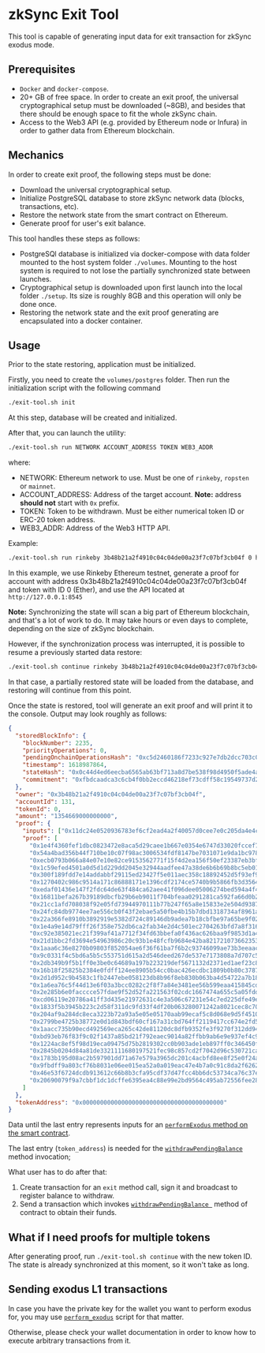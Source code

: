 # zkSync Exit Tool

This tool is capable of generating input data for exit transaction for zkSync exodus mode.

## Prerequisites

- `Docker` and `docker-compose`.
- 20+ GB of free space. In order to create an exit proof, the universal cryptographical setup must be downloaded (~8GB),
  and besides that there should be enough space to fit the whole zkSync chain.
- Access to the Web3 API (e.g. provided by Ethereum node or Infura) in order to gather data from Ethereum blockchain.

## Mechanics

In order to create exit proof, the following steps must be done:

- Download the universal cryptographical setup.
- Initialize PostgreSQL database to store zkSync network data (blocks, transactions, etc).
- Restore the network state from the smart contract on Ethereum.
- Generate proof for user's exit balance.

This tool handles these steps as follows:

- PostgreSQl database is initialized via docker-compose with data folder mounted to the host system folder `./volumes`.
  Mounting to the host system is required to not lose the partially synchronized state between launches.
- Cryptographical setup is downloaded upon first launch into the local folder `./setup`. Its size is roughly 8GB and
  this operation will only be done once.
- Restoring the network state and the exit proof generating are encapsulated into a docker container.

## Usage

Prior to the state restoring, application must be initialized.

Firstly, you need to create the `volumes/postgres` folder. Then run the initialization script with the following command

```sh
./exit-tool.sh init
```

At this step, database will be created and initialized.

After that, you can launch the utility:

```sh
./exit-tool.sh run NETWORK ACCOUNT_ADDRESS TOKEN WEB3_ADDR
```

where:

- NETWORK: Ethereum network to use. Must be one of `rinkeby`, `ropsten` or `mainnet`.
- ACCOUNT_ADDRESS: Address of the target account. **Note:** address **should not** start with `0x` prefix.
- TOKEN: Token to be withdrawn. Must be either numerical token ID or ERC-20 token address.
- WEB3_ADDR: Address of the Web3 HTTP API.

Example:

```sh
./exit-tool.sh run rinkeby 3b48b21a2f4910c04c04de00a23f7c07bf3cb04f 0 http://127.0.0.1:8545
```

In this example, we use Rinkeby Ethereum testnet, generate a proof for account with address
0x3b48b21a2f4910c04c04de00a23f7c07bf3cb04f and token with ID 0 (Ether), and use the API located at
`http://127.0.0.1:8545`

**Note:** Synchronizing the state will scan a big part of Ethereum blockchain, and that's a lot of work to do. It may
take hours or even days to complete, depending on the size of zkSync blockchain.

However, if the synchronization process was interrupted, it is possible to resume a previously started data restore:

```sh
./exit-tool.sh continue rinkeby 3b48b21a2f4910c04c04de00a23f7c07bf3cb04f 0 http://127.0.0.1:8545
```

In that case, a partially restored state will be loaded from the database, and restoring will continue from this point.

Once the state is restored, tool will generate an exit proof and will print it to the console. Output may look roughly
as follows:

```json
{
  "storedBlockInfo": {
    "blockNumber": 2235,
    "priorityOperations": 0,
    "pendingOnchainOperationsHash": "0xc5d2460186f7233c927e7db2dcc703c0e500b653ca82273b7bfad8045d85a470",
    "timestamp": 1618987864,
    "stateHash": "0x0c44d4ed6eecba6565ab63bf713a8d7be538f98d4950f5ade4ac84a3638e8f35",
    "commitment": "0xfbdcaadca3c6cb4f0bb2eccd46218ef73cdff58c19549737d266529cad0f67e5"
  },
  "owner": "0x3b48b21a2f4910c04c04de00a23f7c07bf3cb04f",
  "accountId": 131,
  "tokenId": 0,
  "amount": "1354669000000000",
  "proof": {
    "inputs": ["0x11dc24e0520936783ef6cf2ead4a2f40057d0cee7e0c205da4e4c1f102360e1c"],
    "proof": [
      "0x1e4f4360fef1dbc0823472e8aca5d29caee1b667e0354e6747d33020fccef74b",
      "0x54a4bad356b44f710be10c07f98ac3006534fdf8147be7031071e9da1bc9781",
      "0xecb0793b066a84e07e10e82ce9153562771f15f4d2ea156f50ef23387eb3bff",
      "0x1c59efed4501a0d5d1d229dd2045e32944aadfee47a38de6b6b69b8bc5eb0189",
      "0x300f189fdd7e14addabbf29115ed23427f5e011aec358c18892452d5f93ef9b6",
      "0x1270402c986c9514a171c86888171e1396cdf2174ce5740b9b5866fb3d356496",
      "0xedaf01436e147f2fdc64de63f484ca62aee41f096dee05006274bed594a4f4",
      "0x16811befa267b39189dbcfb29b6eb9011f704bfeaa0291281ca592fa66d0b23e",
      "0x21cc1afd708038f92e05fd73944970111b77b247f65a8e15833e2e504d9387a",
      "0x24fc84db9774ee7ae556cb0f43f2ebae5a50fbe4b15b7dbd1318734af8961a42",
      "0x22a366fe8910b3892919e5382d724c89146db9adea7b18cbfbe97a65be9f02ea",
      "0x1e4a9e14d79fff26f358e752db6ca2fab34e2d4c501ec2704263bfd7a8f31677",
      "0xc92e385021ec21f399af41a7712f34fd63bbefa0f436ac626baa9f9853d1a42",
      "0x21d1bbc2fd3694e54963986c20c93b1e48fcfb9684e42ba82172107366235334",
      "0x1aaa6c36e8270b09803f852054ae6f36f61ba7f6b2c93746099ae73b3eeaac29",
      "0x9c0331f4c5bd6a5b5c553751d615a2d546deed267de537e7173808a7d707c5d",
      "0x2db349b9f5b1ff0e3be0c64689a197b223219def5671132d2371ed1aef23c8f0",
      "0x16b18f25825b2384e0fdff124ee8905b54cc0bac426ecdbc1809b0b80c378700",
      "0x2d1d952c9b4583c1fb2447ebe058123db8b96f8eb830b063ba4d54722a7b18c7",
      "0x1a6ea76c5f44d13e6f03a3bcc0282c2f8f7a84e3481ee56b599eaa415845cd3a",
      "0x2e285b6e0facccce57fdae9f52d52fa221563f02cdc1667474a655c5a05fdd94",
      "0xcd06119e20786a41ff3d435e21972631c4e3a506c67231e54c7ed225dfe49e1",
      "0x1833f5b3945b223c2d58f311dc9fd33f4df20b063280071242a8021cec8c7092",
      "0x204af9a284dc8eca3223b72a93a5e05e05170aab99ecaf5c8d068e9d5f4510c3",
      "0x2799be4725b38772e0d1d843bdf60cf167a31cbd764ff2119417cc674e2fd5e3",
      "0x1aacc735b90ecd492569eca265c42de81120dc8dfb9352fe3f9270f312dd9454",
      "0xbd93eb76f83f9c02f1437a85bd21f792eaec9014a82ffbb9ab6e9e937ef4c94",
      "0x1224ac8ef5f98d19eca09475d75b2819302cc0b903ade1eb897ff0c346450fb9",
      "0x2845b0204d84a81de3321111680197521fec98c857cd2f7042d96c530721ca16",
      "0x1783b195d08ac2b597901dd71a67e579a3965dc201c4acbfd8ee8f25e0f24aab",
      "0x9fbdff9a803cf76b8031e06ee015ea52a0a019eac47e4b7a0c91c8da2f6262f",
      "0x46e53f6724dcdb913612c66b8b3cfa95cdf37d47fcc4bb6dc53734ca76c37eb",
      "0x20690079f9a7cbbf1dc1dcffe6395ea4c88e99e2bd9564c495ab72556fee2897"
    ]
  },
  "tokenAddress": "0x0000000000000000000000000000000000000000"
}
```

Data until the last entry represents inputs for an
[`performExodus` method on the smart contract](https://github.com/matter-labs/zksync/blob/master/contracts/contracts/ZkSync.sol#L574).

The last entry (`token_address`) is needed for the [`withdrawPendingBalance`][wd] method invocation;

What user has to do after that:

1. Create transaction for an `exit` method call, sign it and broadcast to register balance to withdraw.
2. Send a transaction which invokes [`withdrawPendingBalance `][wd] method of contract to obtain their funds.

[wd]: https://github.com/matter-labs/zksync/blob/master/contracts/contracts/ZkSync.sol#L262

## What if I need proofs for multiple tokens

After generating proof, run `./exit-tool.sh continue` with the new token ID. The state is already synchronized at this
moment, so it won't take as long.

## Sending exodus L1 transactions

In case you have the private key for the wallet you want to perform exodus for, you may use
[`perform_exodus`](perform_exodus) script for that matter.

Otherwise, please check your wallet documentation in order to know how to execute arbitrary transactions from it.
